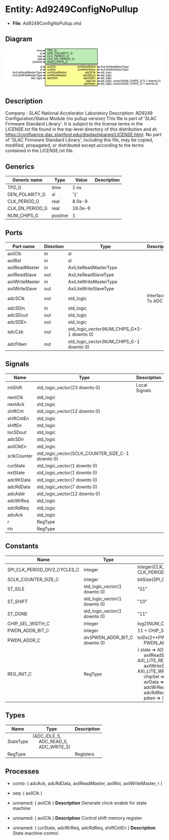 # Entity: Ad9249ConfigNoPullup

- **File**: Ad9249ConfigNoPullup.vhd
## Diagram

![Diagram](Ad9249ConfigNoPullup.svg "Diagram")
## Description

Company    : SLAC National Accelerator Laboratory
Description: AD9249 Configuration/Status Module (no pullup version)
This file is part of 'SLAC Firmware Standard Library'.
It is subject to the license terms in the LICENSE.txt file found in the
top-level directory of this distribution and at:
   https://confluence.slac.stanford.edu/display/ppareg/LICENSE.html.
No part of 'SLAC Firmware Standard Library', including this file,
may be copied, modified, propagated, or distributed except according to
the terms contained in the LICENSE.txt file.
## Generics

| Generic name    | Type     | Value   | Description |
| --------------- | -------- | ------- | ----------- |
| TPD_G           | time     | 1 ns    |             |
| DEN_POLARITY_G  | sl       | '1'     |             |
| CLK_PERIOD_G    | real     | 8.0e-9  |             |
| CLK_EN_PERIOD_G | real     | 16.0e-9 |             |
| NUM_CHIPS_G     | positive | 1       |             |
## Ports

| Port name       | Direction | Type                                       | Description      |
| --------------- | --------- | ------------------------------------------ | ---------------- |
| axilClk         | in        | sl                                         |                  |
| axilRst         | in        | sl                                         |                  |
| axilReadMaster  | in        | AxiLiteReadMasterType                      |                  |
| axilReadSlave   | out       | AxiLiteReadSlaveType                       |                  |
| axilWriteMaster | in        | AxiLiteWriteMasterType                     |                  |
| axilWriteSlave  | out       | AxiLiteWriteSlaveType                      |                  |
| adcSClk         | out       | std_logic                                  | Interface To ADC |
| adcSDin         | in        | std_logic                                  |                  |
| adcSDout        | out       | std_logic                                  |                  |
| adcSDEn         | out       | std_logic                                  |                  |
| adcCsb          | out       | std_logic_vector(NUM_CHIPS_G*2-1 downto 0) |                  |
| adcPdwn         | out       | std_logic_vector(NUM_CHIPS_G-1 downto 0)   |                  |
## Signals

| Name        | Type                                             | Description   |
| ----------- | ------------------------------------------------ | ------------- |
| intShift    | std_logic_vector(23 downto 0)                    | Local Signals |
| nextClk     | std_logic                                        |               |
| nextAck     | std_logic                                        |               |
| shiftCnt    | std_logic_vector(12 downto 0)                    |               |
| shiftCntEn  | std_logic                                        |               |
| shiftEn     | std_logic                                        |               |
| locSDout    | std_logic                                        |               |
| adcSDir     | std_logic                                        |               |
| axilClkEn   | std_logic                                        |               |
| sclkCounter | std_logic_vector(SCLK_COUNTER_SIZE_C-1 downto 0) |               |
| curState    | std_logic_vector(1 downto 0)                     |               |
| nxtState    | std_logic_vector(1 downto 0)                     |               |
| adcWrData   | std_logic_vector(7 downto 0)                     |               |
| adcRdData   | std_logic_vector(7 downto 0)                     |               |
| adcAddr     | std_logic_vector(12 downto 0)                    |               |
| adcWrReq    | std_logic                                        |               |
| adcRdReq    | std_logic                                        |               |
| adcAck      | std_logic                                        |               |
| r           | RegType                                          |               |
| rin         | RegType                                          |               |
## Constants

| Name                         | Type                          | Value                                                                                                                                                                                                                                                                                                                                                                                                                                                                                                                                                                                            | Description   |
| ---------------------------- | ----------------------------- | ------------------------------------------------------------------------------------------------------------------------------------------------------------------------------------------------------------------------------------------------------------------------------------------------------------------------------------------------------------------------------------------------------------------------------------------------------------------------------------------------------------------------------------------------------------------------------------------------ | ------------- |
| SPI_CLK_PERIOD_DIV2_CYCLES_C | integer                       |  integer(CLK_EN_PERIOD_G / CLK_PERIOD_G) / 2                                                                                                                                                                                                                                                                                                                                                                                                                                                                                                                                                     |               |
| SCLK_COUNTER_SIZE_C          | integer                       |  bitSize(SPI_CLK_PERIOD_DIV2_CYCLES_C)                                                                                                                                                                                                                                                                                                                                                                                                                                                                                                                                                           |               |
| ST_IDLE                      | std_logic_vector(1 downto 0)  |  "01"                                                                                                                                                                                                                                                                                                                                                                                                                                                                                                                                                                                            | State Machine |
| ST_SHIFT                     | std_logic_vector(1 downto 0)  |  "10"                                                                                                                                                                                                                                                                                                                                                                                                                                                                                                                                                                                            |               |
| ST_DONE                      | std_logic_vector(1 downto 0)  |  "11"                                                                                                                                                                                                                                                                                                                                                                                                                                                                                                                                                                                            |               |
| CHIP_SEL_WIDTH_C             | integer                       |  log2(NUM_CHIPS_G*2)                                                                                                                                                                                                                                                                                                                                                                                                                                                                                                                                                                             |               |
| PWDN_ADDR_BIT_C              | integer                       |  11 + CHIP_SEL_WIDTH_C                                                                                                                                                                                                                                                                                                                                                                                                                                                                                                                                                                           |               |
| PWDN_ADDR_C                  | slv(PWDN_ADDR_BIT_C downto 0) |  toSlv(2**PWDN_ADDR_BIT_C,<br><span style="padding-left:20px"> PWDN_ADDR_BIT_C+1)                                                                                                                                                                                                                                                                                                                                                                                                                                                                                                                |               |
| REG_INIT_C                   | RegType                       |  (       state          => ADC_IDLE_S,<br><span style="padding-left:20px">       axilReadSlave  => AXI_LITE_READ_SLAVE_INIT_C,<br><span style="padding-left:20px">       axilWriteSlave => AXI_LITE_WRITE_SLAVE_INIT_C,<br><span style="padding-left:20px">       chipSel        => (others => '0'),<br><span style="padding-left:20px">       wrData         => (others => '0'),<br><span style="padding-left:20px">       adcWrReq       => '0',<br><span style="padding-left:20px">       adcRdReq       => '0',<br><span style="padding-left:20px">       pdwn           => (others => '0')) |               |
## Types

| Name      | Type                                                                                                           | Description |
| --------- | -------------------------------------------------------------------------------------------------------------- | ----------- |
| StateType | (ADC_IDLE_S,<br><span style="padding-left:20px"> ADC_READ_S,<br><span style="padding-left:20px"> ADC_WRITE_S)  |             |
| RegType   |                                                                                                                | Registers   |
## Processes
- comb: ( adcAck, adcRdData, axilReadMaster, axilRst, axilWriteMaster, r )
- seq: ( axilClk )
- unnamed: ( axilClk )
**Description**
Generate clock enable for state machine

- unnamed: ( axilClk )
**Description**
Control shift memory register

- unnamed: ( curState, adcWrReq, adcRdReq, shiftCntEn )
**Description**
State machine control

